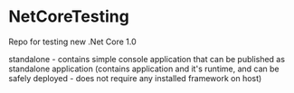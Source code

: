 # NetCoreTesting
Repo for testing new .Net Core 1.0


standalone - contains simple console application that can be published as standalone application (contains application and it's runtime, and can be safely deployed - does not require any installed framework on host)
